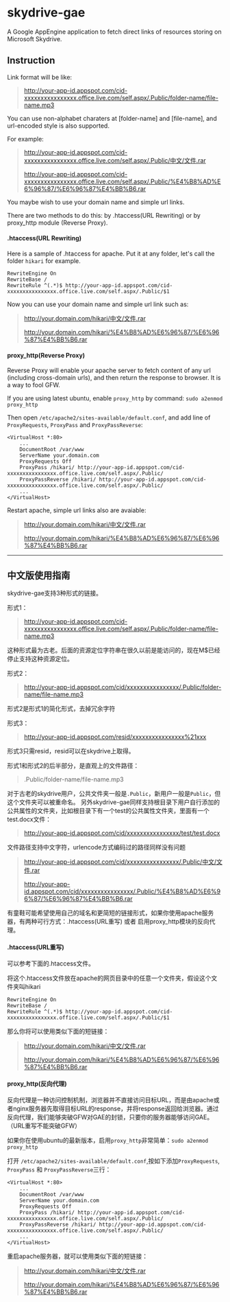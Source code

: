 skydrive-gae
============

A Google AppEngine application to fetch direct links of resources storing on Microsoft Skydrive.

Instruction
--------------------

Link format will be like:
> http://your-app-id.appspot.com/cid-xxxxxxxxxxxxxxxx.office.live.com/self.aspx/.Public/folder-name/file-name.mp3

You can use non-alphabet charaters at [folder-name] and [file-name], and url-encoded style is also supported.

For example:

> http://your-app-id.appspot.com/cid-xxxxxxxxxxxxxxxx.office.live.com/self.aspx/.Public/中文/文件.rar
> 
> http://your-app-id.appspot.com/cid-xxxxxxxxxxxxxxxx.office.live.com/self.aspx/.Public/%E4%B8%AD%E6%96%87/%E6%96%87%E4%BB%B6.rar

You maybe wish to use your domain name and simple url links.

There are two methods to do this: by .htaccess(URL Rewriting) or by proxy_http module (Reverse Proxy).

#### .htaccess(URL Rewriting)
Here is a sample of .htaccess for apache. Put it at any folder, let's call the folder `hikari` for example.

    RewriteEngine On
    RewriteBase /
    RewriteRule ^(.*)$ http://your-app-id.appspot.com/cid-xxxxxxxxxxxxxxxx.office.live.com/self.aspx/.Public/$1

Now you can use your domain name and simple url link such as:

> http://your.domain.com/hikari/中文/文件.rar
> 
> http://your.domain.com/hikari/%E4%B8%AD%E6%96%87/%E6%96%87%E4%BB%B6.rar

#### proxy_http(Reverse Proxy)
Reverse Proxy will enable your apache server to fetch content of any url (including cross-domain urls), and then return the response to browser. It is a way to fool GFW. 

If you are using latest ubuntu, enable `proxy_http` by command:
`sudo a2enmod proxy_http`

Then open `/etc/apache2/sites-available/default.conf`, and add line of `ProxyRequests`, `ProxyPass` and `ProxyPassReverse`:

    <VirtualHost *:80>
        ...
        DocumentRoot /var/www
        ServerName your.domain.com
        ProxyRequests Off
        ProxyPass /hikari/ http://your-app-id.appspot.com/cid-xxxxxxxxxxxxxxxx.office.live.com/self.aspx/.Public/
        ProxyPassReverse /hikari/ http://your-app-id.appspot.com/cid-xxxxxxxxxxxxxxxx.office.live.com/self.aspx/.Public/
        ...
    </VirtualHost>

Restart apache, simple url links also are avaiable:

> http://your.domain.com/hikari/中文/文件.rar
> 
> http://your.domain.com/hikari/%E4%B8%AD%E6%96%87/%E6%96%87%E4%BB%B6.rar

----------------------------

中文版使用指南
----------------------------

skydrive-gae支持3种形式的链接。

形式1：
> http://your-app-id.appspot.com/cid-xxxxxxxxxxxxxxxx.office.live.com/self.aspx/.Public/folder-name/file-name.mp3

这种形式最为古老。后面的资源定位字符串在很久以前是能访问的，现在M$已经停止支持这种资源定位。

形式2：
> http://your-app-id.appspot.com/cid/xxxxxxxxxxxxxxxx/.Public/folder-name/file-name.mp3

形式2是形式1的简化形式，去掉冗余字符

形式3：
> http://your-app-id.appspot.com/resid/xxxxxxxxxxxxxxxx%21xxx

形式3只需resid，resid可以在skydrive上取得。

形式1和形式2的后半部分，是直观上的文件路径：
> .Public/folder-name/file-name.mp3

对于古老的skydrive用户，公共文件夹一般是`.Public`，新用户一般是`Public`，但这个文件夹可以被重命名。
另外skydrive-gae同样支持根目录下用户自行添加的公共属性的文件夹，比如根目录下有一个test的公共属性文件夹，里面有一个test.docx文件：
> http://your-app-id.appspot.com/cid/xxxxxxxxxxxxxxxx/test/test.docx

文件路径支持中文字符，urlencode方式编码过的路径同样没有问题
> http://your-app-id.appspot.com/cid/xxxxxxxxxxxxxxxx/.Public/中文/文件.rar
> 
> http://your-app-id.appspot.com/cid/xxxxxxxxxxxxxxxx/.Public/%E4%B8%AD%E6%96%87/%E6%96%87%E4%BB%B6.rar

有童鞋可能希望使用自己的域名和更简短的链接形式，如果你使用apache服务器，有两种可行方式：.htaccess(URL重写) 或者 启用proxy_http模块的反向代理。

#### .htaccess(URL重写)
可以参考下面的.htaccess文件。

将这个.htaccess文件放在apache的网页目录中的任意一个文件夹，假设这个文件夹叫hikari

    RewriteEngine On
    RewriteBase /
    RewriteRule ^(.*)$ http://your-app-id.appspot.com/cid-xxxxxxxxxxxxxxxx.office.live.com/self.aspx/.Public/$1

那么你将可以使用类似下面的短链接：

> http://your.domain.com/hikari/中文/文件.rar
> 
> http://your.domain.com/hikari/%E4%B8%AD%E6%96%87/%E6%96%87%E4%BB%B6.rar

#### proxy_http(反向代理)
反向代理是一种访问控制机制，浏览器并不直接访问目标URL，而是由apache或者nginx服务器先取得目标URL的response，并将response返回给浏览器。通过反向代理，我们能够突破GFW对GAE的封锁，只要你的服务器能够访问GAE。（URL重写不能突破GFW）

如果你在使用ubuntu的最新版本，启用`proxy_http`非常简单：`sudo a2enmod proxy_http`

打开 `/etc/apache2/sites-available/default.conf`,按如下添加`ProxyRequests`, `ProxyPass` 和 `ProxyPassReverse`三行：

    <VirtualHost *:80>
        ...
        DocumentRoot /var/www
        ServerName your.domain.com
        ProxyRequests Off
        ProxyPass /hikari/ http://your-app-id.appspot.com/cid-xxxxxxxxxxxxxxxx.office.live.com/self.aspx/.Public/
        ProxyPassReverse /hikari/ http://your-app-id.appspot.com/cid-xxxxxxxxxxxxxxxx.office.live.com/self.aspx/.Public/
        ...
    </VirtualHost>

重启apache服务器，就可以使用类似下面的短链接：

> http://your.domain.com/hikari/中文/文件.rar
> 
> http://your.domain.com/hikari/%E4%B8%AD%E6%96%87/%E6%96%87%E4%BB%B6.rar
